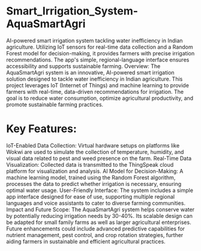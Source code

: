 # Smart_Irrigation_System-AquaSmartAgri
AI-powered smart irrigation system tackling water inefficiency in Indian agriculture. Utilizing IoT sensors for real-time data collection and a Random Forest model for decision-making, it provides farmers with precise irrigation recommendations. The app's simple, regional-language interface ensures accessibility and supports sustainable farming.
Overview: The AquaSmartAgri system is an innovative, AI-powered smart irrigation solution designed to tackle water inefficiency in Indian agriculture. This project leverages IoT (Internet of Things) and machine learning to provide farmers with real-time, data-driven recommendations for irrigation. The goal is to reduce water consumption, optimize agricultural productivity, and promote sustainable farming practices.

# Key Features:

IoT-Enabled Data Collection: Virtual hardware setups on platforms like Wokwi are used to simulate the collection of temperature, humidity, and visual data related to pest and weed presence on the farm.
Real-Time Data Visualization: Collected data is transmitted to the ThingSpeak cloud platform for visualization and analysis.
AI Model for Decision-Making: A machine learning model, trained using the Random Forest algorithm, processes the data to predict whether irrigation is necessary, ensuring optimal water usage.
User-Friendly Interface: The system includes a simple app interface designed for ease of use, supporting multiple regional languages and voice assistants to cater to diverse farming communities.
Impact and Future Scope: The AquaSmartAgri system helps conserve water by potentially reducing irrigation needs by 30-40%. Its scalable design can be adapted for small family farms as well as larger agricultural enterprises. Future enhancements could include advanced predictive capabilities for nutrient management, pest control, and crop rotation strategies, further aiding farmers in sustainable and efficient agricultural practices.
